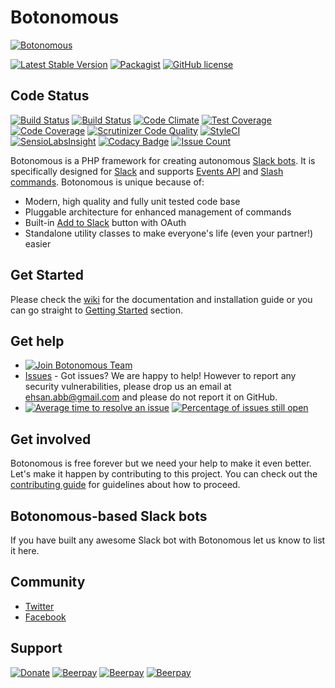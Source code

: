 # Botonomous
[![Botonomous](http://ajaxlivesearch.com/img/robo-256.png)](http://ajaxlivesearch.com/img/robo-256.png)

[![Latest Stable Version](https://poser.pugx.org/botonomous/botonomous/v/stable)](https://packagist.org/packages/botonomous/botonomous)
[![Packagist](https://img.shields.io/packagist/dt/botonomous/botonomous.svg)](https://packagist.org/packages/botonomous/botonomous)
[![GitHub license](https://img.shields.io/badge/license-MIT-blue.svg)](https://raw.githubusercontent.com/iranianpep/botonomous/master/LICENSE)

## Code Status

[![Build Status](https://travis-ci.org/iranianpep/botonomous.svg?branch=master)](https://travis-ci.org/iranianpep/botonomous)
[![Build Status](https://scrutinizer-ci.com/g/iranianpep/botonomous/badges/build.png?b=master)](https://scrutinizer-ci.com/g/iranianpep/botonomous/build-status/master)
[![Code Climate](https://codeclimate.com/github/iranianpep/botonomous/badges/gpa.svg)](https://codeclimate.com/github/iranianpep/botonomous)
[![Test Coverage](https://codeclimate.com/github/iranianpep/botonomous/badges/coverage.svg)](https://codeclimate.com/github/iranianpep/botonomous/coverage)
[![Code Coverage](https://scrutinizer-ci.com/g/iranianpep/botonomous/badges/coverage.png?b=master)](https://scrutinizer-ci.com/g/iranianpep/botonomous/?branch=master)
[![Scrutinizer Code Quality](https://scrutinizer-ci.com/g/iranianpep/botonomous/badges/quality-score.png?b=master)](https://scrutinizer-ci.com/g/iranianpep/botonomous/?branch=master)
[![StyleCI](https://styleci.io/repos/73189365/shield?branch=master)](https://styleci.io/repos/73189365)
[![SensioLabsInsight](https://insight.sensiolabs.com/projects/d9b77f1a-3d4a-423f-b473-30a25496f9a0/mini.png)](https://insight.sensiolabs.com/projects/d9b77f1a-3d4a-423f-b473-30a25496f9a0)
[![Codacy Badge](https://api.codacy.com/project/badge/Grade/039ffa789e6a4040b9b8d596ede07db4)](https://www.codacy.com/app/iranianpep/botonomous)
[![Issue Count](https://codeclimate.com/github/iranianpep/botonomous/badges/issue_count.svg)](https://codeclimate.com/github/iranianpep/botonomous)

Botonomous is a PHP framework for creating autonomous [Slack bots](https://api.slack.com/bot-users). It is specifically designed for [Slack](https://slack.com) and supports [Events API](https://api.slack.com/events-api) and [Slash commands](https://api.slack.com/slash-commands). Botonomous is unique because of:
* Modern, high quality and fully unit tested code base
* Pluggable architecture for enhanced management of commands
* Built-in [Add to Slack](https://api.slack.com/docs/slack-button) button with OAuth
* Standalone utility classes to make everyone's life (even your partner!) easier

## Get Started

Please check the [wiki](https://github.com/iranianpep/botonomous/wiki) for the documentation and installation guide or you can go straight to [Getting Started](https://github.com/iranianpep/botonomous/wiki/Getting-Started) section.

## Get help

* [![Join Botonomous Team](https://img.shields.io/badge/Slack-Join%20Team-green.svg)](http://slackbot-framework.herokuapp.com/)
* [Issues](https://github.com/iranianpep/botonomous/issues) - Got issues? We are happy to help! However to report any security vulnerabilities, please drop us an email at ehsan.abb@gmail.com and please do not report it on GitHub.
* [![Average time to resolve an issue](http://isitmaintained.com/badge/resolution/iranianpep/botonomous.svg)](http://isitmaintained.com/project/iranianpep/botonomous "Average time to resolve an issue")
[![Percentage of issues still open](http://isitmaintained.com/badge/open/iranianpep/botonomous.svg)](http://isitmaintained.com/project/iranianpep/botonomous "Percentage of issues still open")

## Get involved

Botonomous is free forever but we need your help to make it even better. Let's make it happen by contributing to this project. You can check out the [contributing guide](https://github.com/iranianpep/botonomous/blob/master/CONTRIBUTING.md) for guidelines about how to proceed.

## Botonomous-based Slack bots
If you have built any awesome Slack bot with Botonomous let us know to list it here.

## Community

* [Twitter](https://twitter.com/botonomous)
* [Facebook](https://www.facebook.com/botonomous)

## Support
[![Donate](https://img.shields.io/badge/Donate-PayPal-green.svg)](https://www.paypal.com/cgi-bin/webscr?cmd=_s-xclick&hosted_button_id=BXMKEZ23PX8K2)
[![Beerpay](https://beerpay.io/iranianpep/botonomous/badge.svg?style=beer-square)](https://beerpay.io/iranianpep/botonomous)  [![Beerpay](https://beerpay.io/iranianpep/botonomous/make-wish.svg?style=flat-square)](https://beerpay.io/iranianpep/botonomous?focus=wish)
[![Beerpay](https://img.shields.io/beerpay/iranianpep/botonomous.svg)](https://beerpay.io/iranianpep/botonomous)
